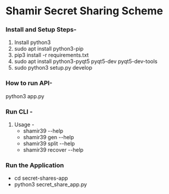 # Shamir Secret Sharing Scheme

### Install and Setup Steps-

1. Install python3
2. sudo apt install python3-pip
3. pip3 install -r requirements.txt
4. sudo apt install python3-pyqt5 pyqt5-dev pyqt5-dev-tools
5. sudo python3 setup.py develop

### How to run API-

python3 app.py

### Run CLI - 
1. Usage -
    - shamir39 --help
    - shamir39 gen --help
    - shamir39 split --help
    - shamir39 recover --help


### Run the Application
- cd secret-shares-app
- python3 secret_share_app.py

